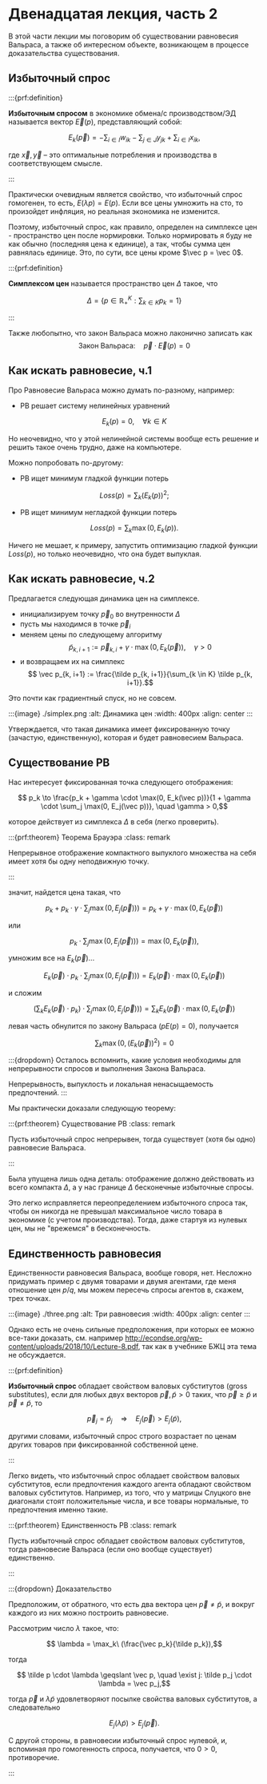 # Двенадцатая лекция, часть 2

В этой части лекции мы поговорим об существовании равновесия Вальраса, а также об интересном объекте, возникающем в процессе доказательства существования.

## Избыточный спрос

:::{prf:definition}

**Избыточным спросом** в экономике обмена/с производством/ЭД называется вектор $\vec E(p)$, представляющий собой:

$$
E_k(\vec p) = - \sum_{i \in I} w_{ik} - \sum_{j \in J} y_{jk} + \sum_{i \in I} x_{ik},
$$

где $\vec x, \vec y$ – это оптимальные потребления и производства в соответствующем смысле.

:::

Практически очевидным является свойство, что избыточный спрос гомогенен, то есть, $E(\lambda p) = E(p)$. Если все цены умножить на сто, то произойдет инфляция, но реальная экономика не изменится.

Поэтому, избыточный спрос, как правило, определен на симплексе цен - пространство цен после нормировки. Только нормировать я буду не как обычно (последняя цена к единице), а так, чтобы сумма цен равнялась единице. Это, по сути, все цены кроме $\vec p = \vec 0$.

:::{prf:definition}

**Симплексом цен** называется пространство цен $\Delta$ такое, что 

$$\Delta = \{p \in \mathbb{R}^K_{+}: \sum_{k \in K} p_k = 1 \}$$ 

:::

Также любопытно, что закон Вальраса можно лаконично записать как $$\text{Закон Вальраса:} \quad \vec p \cdot \vec E(p) = 0$$

## Как искать равновесие, ч.1

Про Равновесие Вальраса можно думать по-разному, например:

- РВ решает систему нелинейных уравнений

$$ E_{k}(p) = 0, \quad \forall k \in K$$

Но неочевидно, что у этой нелинейной системы вообще есть решение и решить такое очень трудно, даже на компьютере. 

Можно попробовать по-другому:

- РВ ищет минимум гладкой функции потерь

$$ Loss(p) = \sum_{k} (E_{k}(p))^2;$$

- РВ ищет минимум негладкой функции потерь

$$ Loss(p) = \sum_{k} \max (0, E_{k}(p)).$$

Ничего не мешает, к примеру, запустить оптимизацию гладкой функции $Loss(p)$, но только неочевидно, что она будет выпуклая.

## Как искать равновесие, ч.2

Предлагается следующая динамика цен на симплексе.
- инициализируем точку $\vec p_0$ во внутренности $\Delta$ 
- пусть мы находимся в точке $\vec p_{i}$
- меняем цены по следующему алгоритму
$$ \tilde p_{k, i+1} := \vec p_{k, i} + \gamma \cdot \max(0, E_k(\vec p)), \quad \gamma >0$$
- и возвращаем их на симплекс
$$ \vec p_{k, i+1} := \frac{\tilde p_{k, i+1}}{\sum_{k \in K} \tilde p_{k, i+1}}.$$

Это почти как градиентный спуск, но не совсем.

:::{image} ./simplex.png
:alt: Динамика цен
:width: 400px
:align: center
:::

Утверждается, что такая динамика имеет фиксированную точку (зачастую, единственную), которая и будет равновесием Вальраса.

## Существование РВ

Нас интересует фиксированная точка следующего отображения:

$$ p_k \to \frac{p_k + \gamma \cdot \max(0, E_k(\vec p))}{1 + \gamma \cdot \sum_j \max(0, E_j(\vec p))}, \quad \gamma > 0,$$

которое действует из симплекса $\Delta$ в себя (легко проверить).

:::{prf:theorem} Теорема Брауэра
:class: remark

Непрерывное отображение компактного выпуклого множества на себя имеет хотя бы одну неподвижную точку.

:::

значит, найдется цена такая, что

$$ p_k  + p_k \cdot \gamma \cdot \sum_j \max(0, E_j(\vec p))) = p_k + \gamma \cdot \max(0, E_k(\vec p))$$

или 

$$ p_k \cdot \sum_j \max(0, E_j(\vec p))) =  \max(0, E_k(\vec p)),$$

умножим все на $E_k(\vec p)$...

$$ E_k(\vec p) \cdot p_k \cdot \sum_j \max(0, E_j(\vec p))) =  E_k(\vec p) \cdot \max(0, E_k(\vec p))$$

и сложим

$$ (\sum_k E_k(\vec p) \cdot p_k) \cdot \sum_j \max(0, E_j(\vec p))) =  \sum_k E_k(\vec p) \cdot \max(0, E_k(\vec p))$$

левая часть обнулится по закону Вальраса ($p E(p) = 0$), получается 

$$\sum_k \max(0, (E_k(\vec p))^2) = 0$$

:::{dropdown} Осталось вспомнить, какие условия необходимы для непрерывности спросов и выполнения Закона Вальраса.

Непрерывность, выпуклость и локальная ненасыщаемость предпочтений.
:::

Мы практически доказали следующую теорему:

:::{prf:theorem} Существование РВ
:class: remark

Пусть избыточный спрос непрерывен, тогда существует (хотя бы одно) равновесие Вальраса.

:::

Была упущена лишь одна деталь: отображение должно действовать из всего компакта $\Delta$, а у нас границе $\Delta$ бесконечные избыточные спросы. 

Это легко исправляется переопределением избыточного спроса так, чтобы он никогда не превышал максимальное число товара в экономике (с учетом производства). Тогда, даже стартуя из нулевых цен, мы не "врежемся" в бесконечность.

## Единственность равновесия

Единственности равновесия Вальраса, вообще говоря, нет. Несложно придумать пример с двумя товарами и двумя агентами, где меня отношение цен $p/q$, мы можем пересечь спросы агентов в, скажем, трех точках.

:::{image} ./three.png
:alt: Три равновесия
:width: 400px
:align: center
:::

Однако есть не очень сильные предположения, при которых ее можно все-таки доказать, см. например http://econdse.org/wp-content/uploads/2018/10/Lecture-8.pdf, так как в учебнике БЖЦ эта тема не обсуждается.

:::{prf:definition}

**Избыточный спрос** обладает свойством валовых субститутов (gross substitutes), если для любых двух векторов $\vec p, \tilde p > 0$ таких, что $\vec p \geqslant \tilde p$ и $\vec p \neq \tilde p$, то 

$$
\vec p_j = \tilde p_j \quad \Rightarrow \quad E_j (\vec p) > E_j(\tilde p),
$$

другими словами, избыточный спрос строго возрастает по ценам других товаров при фиксированной собственной цене.

:::

Легко видеть, что избыточный спрос обладает свойством валовых субститутов, если предпочтения каждого агента обладают свойством валовых субститутов. Например, из того, что у матрицы Слуцкого вне диагонали стоят положительные числа, и все товары нормальные, то предпочтения именно такие.

:::{prf:theorem} Единственность РВ
:class: remark

Пусть избыточный спрос обладает свойством валовых субститутов, тогда равновесие Вальраса (если оно вообще существует) единственно.

:::

:::{dropdown} Доказательство

Предположим, от обратного, что есть два вектора цен $\vec p \neq \tilde p$, и вокруг каждого из них можно построить равновесие.

Рассмотрим число $\lambda$ такое, что:

$$ \lambda = \max_k\ (\frac{\vec p_k}{\tilde p_k}),$$

тогда 

$$ \tilde p \cdot \lambda \geqslant \vec p, \quad \exist j: \tilde p_j \cdot \lambda = \vec p_j,$$

тогда $\vec p$ и $\lambda \tilde p$ удовлетворяют посылке свойства валовых субститутов, а следовательно 

$$ E_j (\lambda \tilde p) > E_j(\vec p).$$

С другой стороны, в равновесии избыточный спрос нулевой, и, вспоминая про гомогенность спроса, получается, что $0>0$, противоречие.

:::